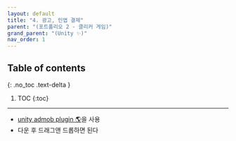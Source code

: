 ```yaml
---
layout: default
title: "4. 광고, 인앱 결제"
parent: "(포트폴리오 2 - 클리커 게임)"
grand_parent: "(Unity ✨)"
nav_order: 1
---
```


## Table of contents
{: .no_toc .text-delta }

1. TOC
{:toc}

---

* [unity admob plugin 🌎](https://github.com/googleads/googleads-mobile-unity)을 사용
* 다운 후 드래그앤 드롭하면 된다
